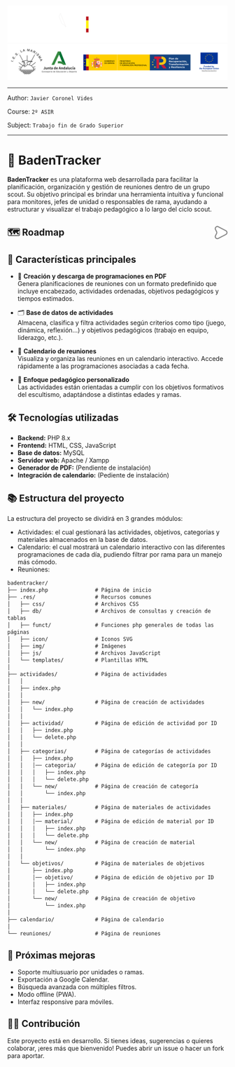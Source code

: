 ![](https://raw.githubusercontent.com/jcorvid509/.resGen/9cf65965f880c39d5e634d73522a6d656c4ea501/_bannerD.png#gh-dark-mode-only)
![](https://raw.githubusercontent.com/jcorvid509/.resGen/9cf65965f880c39d5e634d73522a6d656c4ea501/_bannerL.png#gh-light-mode-only)

---

Author: `Javier Coronel Vides`

Course: `2º ASIR`

Subject: `Trabajo fin de Grado Superior`

---

# 🧭 BadenTracker

**BadenTracker** es una plataforma web desarrollada para facilitar la planificación, organización y gestión de reuniones dentro de un grupo scout. Su objetivo principal es brindar una herramienta intuitiva y funcional para monitores, jefes de unidad o responsables de rama, ayudando a estructurar y visualizar el trabajo pedagógico a lo largo del ciclo scout.

## 🗺️ Roadmap<a href="/.md/roadmap.md"><img src="https://raw.githubusercontent.com/jcorvid509/.resGen/dbf0397a38c3e0828d9bd164f719d77f3d977cda/_arrow.svg" height="30" align="right"></a>

## 🚀 Características principales

- 📄 **Creación y descarga de programaciones en PDF**  
  Genera planificaciones de reuniones con un formato predefinido que incluye encabezado, actividades ordenadas, objetivos pedagógicos y tiempos estimados.

- 🗂️ **Base de datos de actividades**  
  Almacena, clasifica y filtra actividades según criterios como tipo (juego, dinámica, reflexión...) y objetivos pedagógicos (trabajo en equipo, liderazgo, etc.).

- 📆 **Calendario de reuniones**  
  Visualiza y organiza las reuniones en un calendario interactivo. Accede rápidamente a las programaciones asociadas a cada fecha.

- 👥 **Enfoque pedagógico personalizado**  
  Las actividades están orientadas a cumplir con los objetivos formativos del escultismo, adaptándose a distintas edades y ramas.

## 🛠️ Tecnologías utilizadas

- **Backend:** PHP 8.x
- **Frontend:** HTML, CSS, JavaScript
- **Base de datos:** MySQL
- **Servidor web:** Apache / Xampp
- **Generador de PDF:** (Pendiente de instalación)
- **Integración de calendario:** (Pediente de instalación)

## 📚 Estructura del proyecto

La estructura del proyecto se dividirá en 3 grandes módulos:

* Actividades: el cual gestionará las actividades, objetivos, categorias y materiales almacenados en la base de datos.
* Calendario: el cual mostrará un calendario interactivo con las diferentes programaciones de cada día, pudiendo filtrar por rama para un manejo más cómodo.
* Reuniones: 

```
badentracker/
├── index.php               # Página de inicio
├── .res/                   # Recursos comunes
│   ├── css/                # Archivos CSS
│   ├── db/                 # Archivos de consultas y creación de tablas
│   ├── funct/              # Funciones php generales de todas las páginas
│   ├── icon/               # Iconos SVG
│   ├── img/                # Imágenes
│   ├── js/                 # Archivos JavaScript
│   └── templates/          # Plantillas HTML
│
├── actividades/            # Página de actividades
│   │
│   ├── index.php
│   │
│   ├── new/                # Página de creación de actividades
│   │   └── index.php
│   │
│   ├── actividad/          # Página de edición de actividad por ID
│   │   ├── index.php
│   │   └── delete.php
│   │
│   ├── categorias/         # Página de categorías de actividades
│   │   ├── index.php
│   │   │── categoria/      # Página de edición de categoría por ID
│   │   │   ├── index.php
│   │   │   └── delete.php
│   │   └── new/            # Página de creación de categoría
│   │       └── index.php
│   │
│   ├── materiales/         # Página de materiales de actividades
│   │   ├── index.php
│   │   │── material/       # Página de edición de material por ID
│   │   │   ├── index.php
│   │   │   └── delete.php
│   │   └── new/            # Página de creación de material
│   │       └── index.php
│   │
│   └── objetivos/          # Página de materiales de objetivos
│       ├── index.php
│       │── objetivo/       # Página de edición de objetivo por ID
│       │   ├── index.php
│       │   └── delete.php
│       └── new/            # Página de creación de objetivo
│           └── index.php
│
├── calendario/             # Página de calendario
│
└── reuniones/              # Página de reuniones

```

## 📌 Próximas mejoras

- Soporte multiusuario por unidades o ramas.
- Exportación a Google Calendar.
- Búsqueda avanzada con múltiples filtros.
- Modo offline (PWA).
- Interfaz responsive para móviles.

## 🧑‍💻 Contribución

Este proyecto está en desarrollo. Si tienes ideas, sugerencias o quieres colaborar, ¡eres más que bienvenido! Puedes abrir un issue o hacer un fork para aportar.
